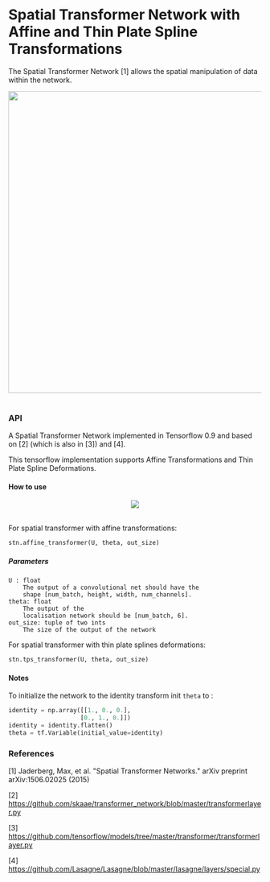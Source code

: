 # Spatial Transformer Network with Affine and Thin Plate Spline Transformations

The Spatial Transformer Network [1] allows the spatial manipulation of data within the network.

<div align="center">
  <img width="600px" src="http://i.imgur.com/ExGDVul.png"><br><br>
</div>

### API 

A Spatial Transformer Network implemented in Tensorflow 0.9 and based on [2] \(which is also in [3]\) and [4].

This tensorflow implementation supports Affine Transformations and Thin Plate Spline Deformations.

#### How to use

<div align="center">
  <img src="http://i.imgur.com/gfqLV3f.png"><br><br>
</div>

For spatial transformer with affine transformations:
```python
stn.affine_transformer(U, theta, out_size)
```

##### Parameters

    U : float 
        The output of a convolutional net should have the
        shape [num_batch, height, width, num_channels]. 
    theta: float   
        The output of the
        localisation network should be [num_batch, 6].
    out_size: tuple of two ints
        The size of the output of the network


For spatial transformer with thin plate splines deformations:
```python
stn.tps_transformer(U, theta, out_size)
```
    
    
#### Notes
To initialize the network to the identity transform init ``theta`` to :

```python
identity = np.array([[1., 0., 0.],
                    [0., 1., 0.]]) 
identity = identity.flatten()
theta = tf.Variable(initial_value=identity)
```        

### References

[1] Jaderberg, Max, et al. "Spatial Transformer Networks." arXiv preprint arXiv:1506.02025 (2015)

[2] https://github.com/skaae/transformer_network/blob/master/transformerlayer.py

[3] https://github.com/tensorflow/models/tree/master/transformer/transformerlayer.py

[4] https://github.com/Lasagne/Lasagne/blob/master/lasagne/layers/special.py
